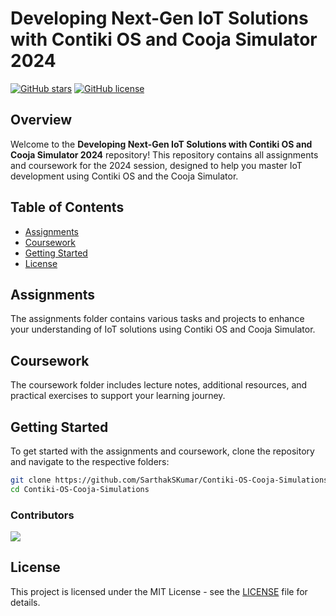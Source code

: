 
# Developing Next-Gen IoT Solutions with Contiki OS and Cooja Simulator 2024

[![GitHub stars](https://img.shields.io/github/stars/SarthakSKumar/Contiki-OS-Cooja-Simulations)](https://github.com/SarthakSKumar/Contiki-OS-Cooja-Simulations/stargazers)
[![GitHub license](https://img.shields.io/github/license/SarthakSKumar/Contiki-OS-Cooja-Simulations)](https://github.com/SarthakSKumar/Contiki-OS-Cooja-Simulations/blob/main/LICENSE)

## Overview

Welcome to the **Developing Next-Gen IoT Solutions with Contiki OS and Cooja Simulator 2024** repository! This repository contains all assignments and coursework for the 2024 session, designed to help you master IoT development using Contiki OS and the Cooja Simulator.

## Table of Contents

- [Assignments](#assignments)
- [Coursework](#coursework)
- [Getting Started](#getting-started)
- [License](#license)

## Assignments

The assignments folder contains various tasks and projects to enhance your understanding of IoT solutions using Contiki OS and Cooja Simulator.

## Coursework

The coursework folder includes lecture notes, additional resources, and practical exercises to support your learning journey.

## Getting Started

To get started with the assignments and coursework, clone the repository and navigate to the respective folders:

```bash
git clone https://github.com/SarthakSKumar/Contiki-OS-Cooja-Simulations.git
cd Contiki-OS-Cooja-Simulations
```

### Contributors

<a href="https://github.com/SarthakSKumar/Contiki-OS-Cooja-Simulations
/graphs/contributors">
  <img src="https://contrib.rocks/image?repo=SarthakSKumar/Contiki-OS-Cooja-Simulations
" />
</a>

## License

This project is licensed under the MIT License - see the [LICENSE](LICENSE) file for details.
